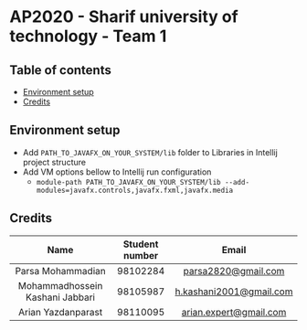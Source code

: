 # AP2020 - Sharif university of technology - Team 1

## Table of contents
* [Environment setup](#Environment-setup)
* [Credits](#Credits)

## Environment setup
- Add `PATH_TO_JAVAFX_ON_YOUR_SYSTEM/lib` folder to Libraries in Intellij project structure
- Add VM options bellow to Intellij run configuration
    - `module-path PATH_TO_JAVAFX_ON_YOUR_SYSTEM/lib --add-modules=javafx.controls,javafx.fxml,javafx.media`

## Credits
| Name | Student number | Email |
| :-: | :-: | :-: |
|Parsa Mohammadian|98102284|parsa2820@gmail.com|
|Mohammadhossein Kashani Jabbari|98105987|h.kashani2001@gmail.com|
|Arian Yazdanparast|98110095|arian.expert@gmail.com|
